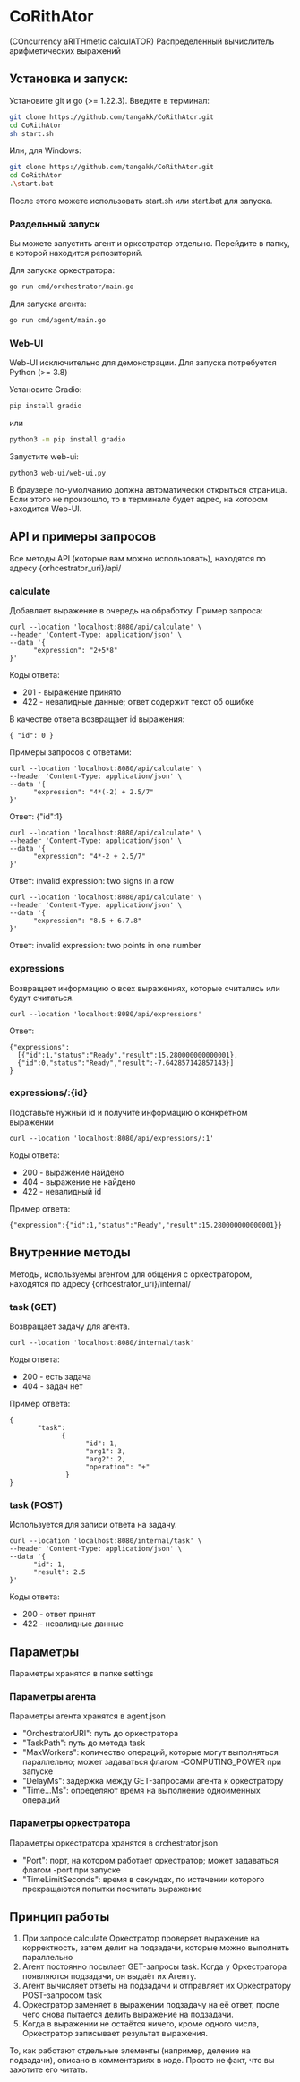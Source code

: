 # CoRithAtor
(COncurrency aRITHmetic calculATOR)
Распределенный вычислитель арифметических выражений

## Установка и запуск:
Установите git и go (>= 1.22.3). Введите в терминал:
```bash
git clone https://github.com/tangakk/CoRithAtor.git
cd CoRithAtor
sh start.sh
```
Или, для Windows:
```bash
git clone https://github.com/tangakk/CoRithAtor.git
cd CoRithAtor
.\start.bat
```
После этого можете использовать start.sh или start.bat для запуска.

### Раздельный запуск

Вы можете запустить агент и оркестратор отдельно. Перейдите в папку, в которой находится репозиторий.

Для запуска оркестратора:
```bash
go run cmd/orchestrator/main.go
```
Для запуска агента:
```bash
go run cmd/agent/main.go
```

### Web-UI
Web-UI исключительно для демонстрации. Для запуска потребуется Python (>= 3.8)

Установите Gradio:
```bash
pip install gradio
```
или
```bash 
python3 -m pip install gradio
```
Запустите web-ui:
```
python3 web-ui/web-ui.py
```
В браузере по-умолчанию должна автоматически открыться страница. Если этого не произошло, то в терминале будет адрес, на котором находится Web-UI.

## API и примеры запросов
Все методы API (которые вам можно использовать), находятся по адресу {orhcestrator_uri}/api/
### calculate
Добавляет выражение в очередь на обработку. Пример запроса:
```
curl --location 'localhost:8080/api/calculate' \
--header 'Content-Type: application/json' \
--data '{
      "expression": "2+5*8"
}'
```
Коды ответа:
- 201 - выражение принято
- 422 - невалидные данные; ответ содержит текст об ошибке

<!-- -->


В качестве ответа возвращает id выражения:
```
{ "id": 0 }
```
Примеры запросов с ответами:
```
curl --location 'localhost:8080/api/calculate' \
--header 'Content-Type: application/json' \
--data '{
      "expression": "4*(-2) + 2.5/7"
}'
```
Ответ:
{"id":1}
```
curl --location 'localhost:8080/api/calculate' \
--header 'Content-Type: application/json' \
--data '{
      "expression": "4*-2 + 2.5/7"
}'
```
Ответ: 
invalid expression: two signs in a row
```
curl --location 'localhost:8080/api/calculate' \
--header 'Content-Type: application/json' \
--data '{
      "expression": "8.5 + 6.7.8"
}'
```
Ответ:
invalid expression: two points in one number
### expressions
Возвращает информацию о всех выражениях, которые считались или будут считаться.
```
curl --location 'localhost:8080/api/expressions'
```
Ответ:
```
{"expressions":
  [{"id":1,"status":"Ready","result":15.280000000000001},
  {"id":0,"status":"Ready","result":-7.642857142857143}]
}
```
### expressions/:{id}
Подставьте нужный id и получите информацию о конкретном выражении
```
curl --location 'localhost:8080/api/expressions/:1'
```
Коды ответа:
- 200 - выражение найдено
- 404 - выражение не найдено
- 422 - невалидный id

<!-- -->

Пример ответа:
```
{"expression":{"id":1,"status":"Ready","result":15.280000000000001}}
```
## Внутренние методы
Методы, используемы агентом для общения с оркестратором, находятся по адресу {orhcestrator_uri}/internal/
### task (GET)
Возвращает задачу для агента.
```
curl --location 'localhost:8080/internal/task'
```
Коды ответа:
- 200 - есть задача
- 404 - задач нет

<!-- -->

Пример ответа:
```
{
       "task":
             {
                   "id": 1,
                   "arg1": 3,
                   "arg2": 2,
                   "operation": "+"
              }
}
```
### task (POST)
Используется для записи ответа на задачу.
```
curl --location 'localhost:8080/internal/task' \
--header 'Content-Type: application/json' \
--data '{
      "id": 1,
      "result": 2.5
}'
```
Коды ответа:
- 200 - ответ принят
- 422 - невалидные данные

<!-- -->

## Параметры
Параметры хранятся в папке settings
### Параметры агента
Параметры агента хранятся в agent.json
- "OrchestratorURI": путь до оркестратора
- "TaskPath": путь до метода task
- "MaxWorkers": количество операций, которые могут выполняться параллельно; может задаваться флагом -COMPUTING_POWER при запуске
- "DelayMs": задержка между GET-запросами агента к оркестратору
- "Time...Ms": определяют время на выполнение одноименных операций
### Параметры оркестратора
Параметры оркестратора хранятся в orchestrator.json
- "Port": порт, на котором работает оркестратор; может задаваться флагом -port при запуске
- "TimeLimitSeconds": время в секундах, по истечении которого прекращаются попытки посчитать выражение
## Принцип работы
1) При запросе calculate Оркестратор проверяет выражение на корректность, затем делит на подзадачи, которые можно выполнить параллельно
2) Агент постоянно посылает GET-запросы task. Когда у Оркестратора появляются подзадачи, он выдаёт их Агенту.
3) Агент вычисляет ответы на подзадачи и отправляет их Оркестратору POST-запросом task
4) Оркестратор заменяет в выражении подзадачу на её ответ, после чего снова пытается делить выражение на подзадачи.
5) Когда в выражении не остаётся ничего, кроме одного числа, Оркестратор записывает результат выражения.

<!-- -->

То, как работают отдельные элементы (например, деление на подзадачи), описано в комментариях в коде. Просто не факт, что вы захотите его читать.
